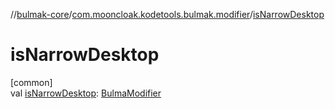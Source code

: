 //[bulmak-core](../../index.md)/[com.mooncloak.kodetools.bulmak.modifier](index.md)/[isNarrowDesktop](is-narrow-desktop.md)

# isNarrowDesktop

[common]\
val [isNarrowDesktop](is-narrow-desktop.md): [BulmaModifier](-bulma-modifier/index.md)
